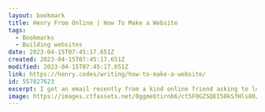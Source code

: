 ```yaml
---
layout: bookmark
title: Henry From Online | How To Make a Website
tags:
  - Bookmarks
  - Building websites
date: 2023-04-15T07:45:17.651Z
created: 2023-04-15T07:45:17.651Z
modified: 2023-04-15T07:45:17.651Z
link: https://henry.codes/writing/how-to-make-a-website/
id: 557827623
excerpt: I got an email recently from a kind online friend asking to learn about my process or what makes a good website. It's also good impetus for me to be a little more candid and critical about my practice — here's my breakdown on how to make a Good Website.
image: https://images.ctfassets.net/0ggmebtirnb6/ct5F0GZSQEI50kSfHls80/758c7a1419cd3b355579181334a5fbe2/how-to-make-a-website.png
---
```

